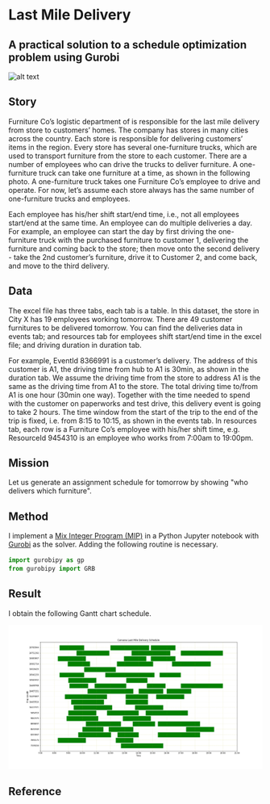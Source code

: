 # Last Mile Delivery 
## A practical solution to a schedule optimization problem using Gurobi

![alt text](https://leighdavid.com/wp-content/uploads/2019/03/final-mile-home-delivery-bg.png)


## Story
Furniture Co’s logistic department of is responsible for the last mile delivery from store to customers’ homes. The company has stores in many cities across the country. Each store is responsible for delivering customers’ items in the region. Every store has several one-furniture trucks, which are used to transport furniture from the store to each customer. There are a number of employees who can drive the trucks to deliver furniture. A one-furniture truck can take one furniture at a time, as shown in the following photo. A one-furniture truck takes one Furniture Co’s employee to drive and operate. For now, let’s assume each store always has the same number of one-furniture trucks and employees.

Each employee has his/her shift start/end time, i.e., not all employees start/end at the same time. An employee can do multiple deliveries a day. For example, an employee can start the day by first driving the one-furniture truck with the purchased furniture to customer 1, delivering the furniture and coming back to the store; then move onto the second delivery - take the 2nd customer’s furniture, drive it to Customer 2, and come back, and move to the third delivery. 

## Data
The excel file has three tabs, each tab is a table. In this dataset, the store in City X has 19 employees working tomorrow. There are 49 customer furnitures to be delivered tomorrow. You can find the deliveries data in events tab; and resources tab for employees shift start/end time in the excel file; and driving duration in duration tab.

For example, EventId 8366991 is a customer’s delivery. The address of this customer is A1, the driving time from hub to A1 is 30min, as shown in the duration tab. We assume the driving time from the store to address A1 is the same as the driving time from A1 to the store. The total driving time to/from A1 is one hour (30min one way). Together with the time needed to spend with the customer on paperworks and test drive, this delivery event is going to take 2 hours. The time window from the start of the trip to the end of the trip is fixed, i.e. from 8:15 to 10:15, as shown in the events tab. In resources tab, each row is a Furniture Co’s employee with his/her shift time, e.g. ResourceId 9454310 is an employee who works from 7:00am to 19:00pm.

## Mission
Let us generate an assignment schedule for tomorrow by showing "who delivers which furniture". 

## Method
I implement a [Mix Integer Program (MIP)](https://en.wikipedia.org/wiki/Integer_programming) in a Python Jupyter notebook with [Gurobi](https://www.gurobi.com/) as the solver. Adding the following routine is necessary. 

```javascript
import gurobipy as gp
from gurobipy import GRB
```
 
## Result
I obtain the following Gantt chart schedule.

<img src="images/Schedule.png" width="1000" >

## Reference
